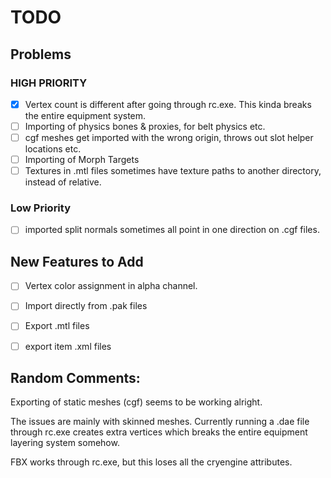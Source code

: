 # TODO
## Problems
### HIGH PRIORITY
- [x] Vertex count is different after going through rc.exe. This kinda breaks the entire equipment system.
- [ ] Importing of physics bones & proxies, for belt physics etc.
- [ ] cgf meshes get imported with the wrong origin, throws out slot helper locations etc.
- [ ] Importing of Morph Targets
- [ ] Textures in .mtl files sometimes have texture paths to another directory, instead of relative.

### Low Priority
- [ ] imported split normals sometimes all point in one direction on .cgf files.


## New Features to Add
- [ ] Vertex color assignment in alpha channel.
- [ ] Import directly from .pak files
- [ ] Export .mtl files
- [ ] export item .xml files


## Random Comments:
Exporting of static meshes (cgf) seems to be working alright. 

The issues are mainly with skinned meshes. 
Currently running a .dae file through rc.exe creates extra vertices which breaks the entire equipment layering system somehow.

FBX works through rc.exe, but this loses all the cryengine attributes.

